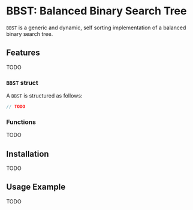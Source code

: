 # BBST: Balanced Binary Search Tree

`BBST` is a generic and dynamic, self sorting implementation of 
a balanced binary search tree.

## Features
TODO

### `BBST` struct
A `BBST` is structured as follows:
```C
// TODO
```

### Functions
TODO

## Installation
TODO

## Usage Example
TODO

